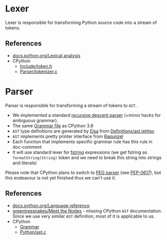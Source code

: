 # Lexer

Lexer is responsible for transforming Python source code into a stream of tokens.

## References

- [docs.python.org/Lexical analysis](https://docs.python.org/3/reference/lexical_analysis.html)
- CPython
    - [Include/token.h](https://github.com/python/cpython/blob/3.6/Include/token.h)
    - [Parser/tokenizer.c](https://github.com/python/cpython/blob/3.6/Parser/tokenizer.c)

# Parser

Parser is responsible for transforming a stream of tokens to `AST`.

- We implemented a standard [recursive descent parser](https://en.wikipedia.org/wiki/Recursive_descent_parser) (+minor hacks for ambiguous grammar).
- The same [Grammar file](https://github.com/python/cpython/blob/3.6/Grammar/Grammar) as CPython 3.6
- `AST` type definitions are generated by [Elsa](https://github.com/LiarPrincess/Violet/Sources/Elsa) from [Definitions/ast.letitgo](https://github.com/LiarPrincess/Violet/Definitions/ast.letitgo)
- `AST` implements pretty printer interface from [Rapunzel](https://github.com/LiarPrincess/Violet/Sources/Rapunzel)
- Each function that implements specific grammar rule has this rule in doc-comment
- It will use standard lexer for [fstring](https://www.python.org/dev/peps/pep-0498/) expressions (we get fstring as `formatString(String)` token and we need to break this string into strings and literals)

Please note that CPython plans to switch to [PEG parser](https://en.wikipedia.org/wiki/Parsing_expression_grammar) (see [PEP-0617](https://www.python.org/dev/peps/pep-0617/)), but this endeavour is not yet finished thus we can't use it.

## References

- [docs.python.org/Language reference](https://docs.python.org/3/reference/index.html)
- [greentreesnakes/Meet the Nodes](https://greentreesnakes.readthedocs.io/en/latest/nodes.html) - missing CPython `AST` documentation. Since we use very similar `AST` definition, most of it is applicable to us.
- CPython
    - [Grammar](https://github.com/python/cpython/blob/3.6/Grammar/Grammar)
    - [Python/ast.c](https://github.com/python/cpython/blob/3.6/Python/ast.c)

